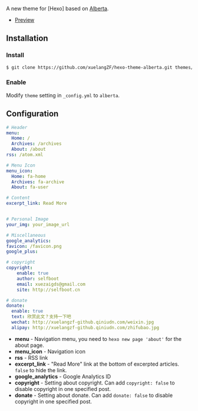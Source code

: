 A new theme for [Hexo] based on [Alberta](https://github.com/ken8203/hexo-theme-alberta/).

- [Preview](http://selfboot.cn/)

## Installation

### Install

``` bash
$ git clone https://github.com/xuelangZF/hexo-theme-alberta.git themes/alberta
```

### Enable

Modify `theme` setting in `_config.yml` to `alberta`.

## Configuration

``` yml
# Header
menu:
  Home: /
  Archives: /archives
  About: /about
rss: /atom.xml

# Menu Icon
menu_icon:
  Home: fa-home
  Archives: fa-archive
  About: fa-user

# Content
excerpt_link: Read More


# Personal Image
your_img: your_image_url

# Miscellaneous
google_analytics:
favicon: /favicon.png
google_plus:

# copyright
copyright:
    enable: true
    author: selfboot
    email: xuezaigds@gmail.com
    site: http://selfboot.cn

# donate 
donate:
  enable: true
  text: 欣赏此文？支持一下吧
  wechat: http://xuelangzf-github.qiniudn.com/weixin.jpg
  alipay: http://xuelangzf-github.qiniudn.com/zhifubao.jpg
```

- **menu** - Navigation menu, you need to `hexo new page 'about'` for the about page.
- **menu_icon** - Navigation icon
- **rss** - RSS link
- **excerpt_link** - "Read More" link at the bottom of excerpted articles. `false` to hide the link.
- **google_analytics** - Google Analytics ID
- **copyright** - Setting about copyright.  Can add `copyright: false` to disable copyright in one specified post.
- **donate** - Setting about donate.  Can add `donate: false` to disable copyright in one specified post.


